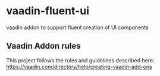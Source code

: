 vaadin-fluent-ui
================

vaadin addon to support fluent creation of UI components



## Vaadin Addon rules

This project follows the rules and guidelines described here: https://vaadin.com/directory/help/creating-vaadin-add-ons
